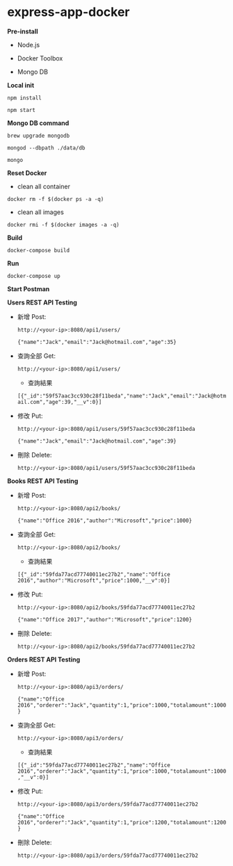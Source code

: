 # express-app-docker

**Pre-install**

- Node.js

- Docker Toolbox

- Mongo DB

**Local init**

`npm install`

`npm start`

**Mongo DB command**

`brew upgrade mongodb`

`mongod --dbpath ./data/db`

`mongo`

**Reset Docker**

- clean all container

`docker rm -f $(docker ps -a -q)`

- clean all images

`docker rmi -f $(docker images -a -q)`

**Build**

`docker-compose build`

**Run**

`docker-compose up`

**Start Postman**

**Users REST API Testing**

- 新增 Post:

  `http://<your-ip>:8080/api1/users/`
  
  `{"name":"Jack","email":"Jack@hotmail.com","age":35}`

- 查詢全部 Get:

  `http://<your-ip>:8080/api1/users/`
  
  - 查詢結果

  `[{"_id":"59f57aac3cc930c28f11beda","name":"Jack","email":"Jack@hotmail.com","age":39,"__v":0}]`

- 修改 Put:

  `http://<your-ip>:8080/api1/users/59f57aac3cc930c28f11beda`
  
  `{"name":"Jack","email":"Jack@hotmail.com","age":39}`

- 刪除 Delete:

  `http://<your-ip>:8080/api1/users/59f57aac3cc930c28f11beda`


**Books REST API Testing**

- 新增 Post:

  `http://<your-ip>:8080/api2/books/`
  
  `{"name":"Office 2016","author":"Microsoft","price":1000}`

- 查詢全部 Get:

  `http://<your-ip>:8080/api2/books/`
  
  - 查詢結果

  `[{"_id":"59fda77acd77740011ec27b2","name":"Office 2016","author":"Microsoft","price":1000,"__v":0}]`

- 修改 Put:

  `http://<your-ip>:8080/api2/books/59fda77acd77740011ec27b2`
  
  `{"name":"Office 2017","author":"Microsoft","price":1200}`

- 刪除 Delete:

  `http://<your-ip>:8080/api2/books/59fda77acd77740011ec27b2`

**Orders REST API Testing**

- 新增 Post:

  `http://<your-ip>:8080/api3/orders/`
  
  `{"name":"Office 2016","orderer":"Jack","quantity":1,"price":1000,"totalamount":1000}`

- 查詢全部 Get:

  `http://<your-ip>:8080/api3/orders/`
  
  - 查詢結果

  `[{"_id":"59fda77acd77740011ec27b2","name":"Office 2016","orderer":"Jack","quantity":1,"price":1000,"totalamount":1000,"__v":0}]`

- 修改 Put:

  `http://<your-ip>:8080/api3/orders/59fda77acd77740011ec27b2`
  
  `{"name":"Office 2016","orderer":"Jack","quantity":1,"price":1200,"totalamount":1200}`

- 刪除 Delete:

  `http://<your-ip>:8080/api3/orders/59fda77acd77740011ec27b2`



